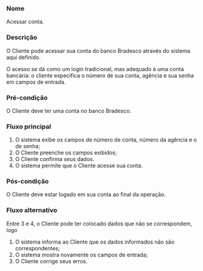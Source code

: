 
### Nome

Acessar conta.

### Descrição

O Cliente pode acessar sua conta do banco Bradesco através do sistema aqui
definido.

O acesso se dá como um login tradicional, mas adequado à uma conta bancária: o
cliente especifica o número de sua conta, agência e sua senha em campos de
entrada.

### Pré-condição

O Cliente deve ter uma conta no banco Bradesco.

### Fluxo principal

1. O sistema exibe os campos de número de conta, número da agência e o de senha;
2. O Cliente preenche os campos exibidos;
3. O Cliente confirma seus dados.
4. O sistema permite que o Cliente acesse sua conta.

### Pós-condição

O Cliente deve estar logado em sua conta ao final da operação.

### Fluxo alternativo

Entre 3 e 4, o Cliente pode ter colocado dados que não se correspondem, logo

1. O sistema informa ao Cliente que os dados informados não são correspondentes;
2. O sistema mostra novamente os campos de entrada;
3. O Cliente corrige seus erros.

